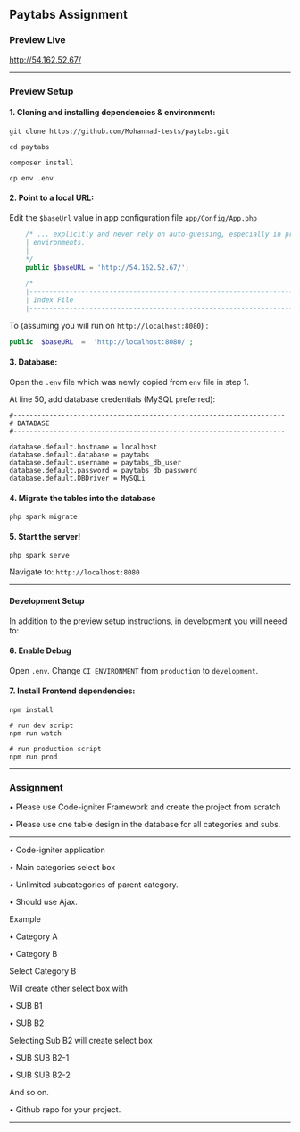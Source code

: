 ## Paytabs Assignment

### Preview Live

http://54.162.52.67/

---

### Preview Setup

#### 1. Cloning and installing dependencies & environment:

``` shell
git clone https://github.com/Mohannad-tests/paytabs.git

cd paytabs

composer install

cp env .env
```

#### 2. Point to a local URL:

Edit the `$baseUrl` value in app configuration file `app/Config/App.php`
``` php
	/* ... explicitly and never rely on auto-guessing, especially in production
	| environments.
	|
	*/
	public $baseURL = 'http://54.162.52.67/';

	/*
	|--------------------------------------------------------------------------
	| Index File
	|--------------------------------------------------------------------------
```

To (assuming you will run on `http://localhost:8080`) :
``` php
public  $baseURL  =  'http://localhost:8080/';
```

#### 3. Database:
Open the `.env` file which was newly copied from `env` file in step 1.

At line 50, add database credentials (MySQL preferred):
```
#--------------------------------------------------------------------
# DATABASE
#--------------------------------------------------------------------

database.default.hostname = localhost
database.default.database = paytabs
database.default.username = paytabs_db_user
database.default.password = paytabs_db_password
database.default.DBDriver = MySQLi
```

#### 4. Migrate the tables into the database
```
php spark migrate
```
#### 5. Start the server!

``` shell
php spark serve
```
Navigate to: `http://localhost:8080`

----

#### Development Setup

In addition to the preview setup instructions, in development you will neeed to:

#### 6. Enable Debug

Open `.env`. Change `CI_ENVIRONMENT` from `production` to `development`.

#### 7. Install Frontend dependencies:

``` shell
npm install

# run dev script
npm run watch

# run production script
npm run prod
```

----
### Assignment

• Please use Code-igniter Framework and create the project from scratch

• Please use one table design in the database for all categories and subs.

---------------------------------------------------------------------------------------

• Code-igniter application

• Main categories select box

• Unlimited subcategories of parent category.

• Should use Ajax.

Example

• Category A

• Category B

Select Category B

Will create other select box with

• SUB B1

• SUB B2

Selecting Sub B2 will create select box

• SUB SUB B2-1

• SUB SUB B2-2

And so on. 

• Github repo for your project.

---

